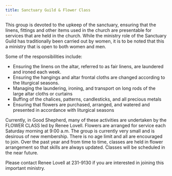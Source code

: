 ```yaml
---
title: Sanctuary Guild & Flower Class
---
```

This group is devoted to the upkeep of the sanctuary, ensuring that the linens, fittings and other items used in the church are presentable for services that are held in the church.  While the ministry role of the Sanctuary Guild has traditionally been carried out by women, it is to be noted that this a ministry that is open to both women and men.

Some of the responsibilities include: 
* Ensuring the linens on the altar, referred to as fair linens, are laundered and ironed each week. 
* Ensuring the hangings and altar frontal cloths are changed according to the liturgical seasons. 
* Managing the laundering, ironing, and transport on long rods of the large altar cloths or curtains
* Buffing of the chalices, patterns, candlesticks, and all precious metals 
* Ensuring that flowers are purchased, arranged, and watered and presented in accordance with liturgical seasons

Currently, in Good Shepherd, many of these activities are undertaken by the FLOWER CLASS led by Renee Lovell. Flowers are arranged for service each Saturday morning at 9:00 a.m. The group is currently very small and is desirous of new membership.  There is no age limit and all are encouraged to join.  Over the past year and from time to time, classes are held in flower arrangement so that skills are always updated.  Classes will  be scheduled in the near future.  

Please contact Renee Lovell at 231-9130 if you are interested  in joining this important ministry.

